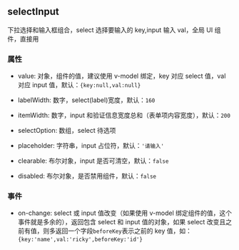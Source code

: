 ## selectInput

下拉选择和输入框组合，select 选择要输入的 key,input 输入 val，全局 UI 组件，直接用

### 属性

- value: 对象，组件的值，建议使用 v-model 绑定，key 对应 select 值，val 对应 input 值，默认：`{key:null,val:null}`

- labelWidth: 数字，select(label)宽度，默认：`160`

- itemWidth: 数字，input 和验证信息宽度总和（表单项内容宽度），默认：`200`

- selectOption: 数组，select 待选项

- placeholder: 字符串，input 占位符，默认：`'请输入'`

- clearable: 布尔对象，input 是否可清空，默认：`false`

- disabled: 布尔对象，是否禁用组件，默认：`false`

### 事件

- on-change: select 或 input 值改变（如果使用 v-model 绑定组件的值，这个事件就是多余的），返回包含 select 和 input 值的对象，如果 select 改变且之前有值，则多返回一个字段`beforeKey`表示之前的 key 值，如：`{key:'name',val:'ricky',beforeKey:'id'}`
